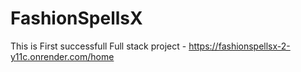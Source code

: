 # FashionSpellsX
This is First successfull Full stack project -  https://fashionspellsx-2-y11c.onrender.com/home
